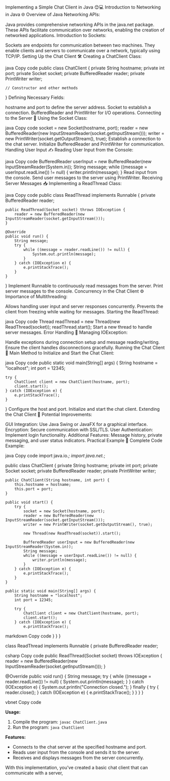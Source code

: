 Implementing a Simple Chat Client in Java 😊💻
Introduction to Networking in Java 🌐
Overview of Java Networking APIs:

Java provides comprehensive networking APIs in the java.net package.
These APIs facilitate communication over networks, enabling the creation of networked applications.
Introduction to Sockets:

Sockets are endpoints for communication between two machines.
They enable clients and servers to communicate over a network, typically using TCP/IP.
Setting Up the Chat Client 🛠️
Creating a ChatClient Class:

java
Copy code
public class ChatClient {
    private String hostname;
    private int port;
    private Socket socket;
    private BufferedReader reader;
    private PrintWriter writer;
    
    // Constructor and other methods
}
Defining Necessary Fields:

hostname and port to define the server address.
Socket to establish a connection.
BufferedReader and PrintWriter for I/O operations.
Connecting to the Server 🔗
Using the Socket Class:

java
Copy code
socket = new Socket(hostname, port);
reader = new BufferedReader(new InputStreamReader(socket.getInputStream()));
writer = new PrintWriter(socket.getOutputStream(), true);
Establish a connection to the chat server.
Initialize BufferedReader and PrintWriter for communication.
Handling User Input ✍️
Reading User Input from the Console:

java
Copy code
BufferedReader userInput = new BufferedReader(new InputStreamReader(System.in));
String message;
while ((message = userInput.readLine()) != null) {
    writer.println(message);
}
Read input from the console.
Send user messages to the server using PrintWriter.
Receiving Server Messages 📥
Implementing a ReadThread Class:

java
Copy code
public class ReadThread implements Runnable {
    private BufferedReader reader;
    
    public ReadThread(Socket socket) throws IOException {
        reader = new BufferedReader(new InputStreamReader(socket.getInputStream()));
    }
    
    @Override
    public void run() {
        String message;
        try {
            while ((message = reader.readLine()) != null) {
                System.out.println(message);
            }
        } catch (IOException e) {
            e.printStackTrace();
        }
    }
}
Implement Runnable to continuously read messages from the server.
Print server messages to the console.
Concurrency in the Chat Client ⚙️
Importance of Multithreading:

Allows handling user input and server responses concurrently.
Prevents the client from freezing while waiting for messages.
Starting the ReadThread:

java
Copy code
Thread readThread = new Thread(new ReadThread(socket));
readThread.start();
Start a new thread to handle server messages.
Error Handling 🚫
Managing IOException:

Handle exceptions during connection setup and message reading/writing.
Ensure the client handles disconnections gracefully.
Running the Chat Client 🚀
Main Method to Initialize and Start the Chat Client:

java
Copy code
public static void main(String[] args) {
    String hostname = "localhost";
    int port = 12345;
    
    try {
        ChatClient client = new ChatClient(hostname, port);
        client.start();
    } catch (IOException e) {
        e.printStackTrace();
    }
}
Configure the host and port.
Initialize and start the chat client.
Extending the Chat Client 🌟
Potential Improvements:

GUI Integration: Use Java Swing or JavaFX for a graphical interface.
Encryption: Secure communication with SSL/TLS.
User Authentication: Implement login functionality.
Additional Features: Message history, private messaging, and user status indicators.
Practical Example 🎉
Complete Code Example:

java
Copy code
import java.io.*;
import java.net.*;

public class ChatClient {
    private String hostname;
    private int port;
    private Socket socket;
    private BufferedReader reader;
    private PrintWriter writer;

    public ChatClient(String hostname, int port) {
        this.hostname = hostname;
        this.port = port;
    }

    public void start() {
        try {
            socket = new Socket(hostname, port);
            reader = new BufferedReader(new InputStreamReader(socket.getInputStream()));
            writer = new PrintWriter(socket.getOutputStream(), true);

            new Thread(new ReadThread(socket)).start();

            BufferedReader userInput = new BufferedReader(new InputStreamReader(System.in));
            String message;
            while ((message = userInput.readLine()) != null) {
                writer.println(message);
            }
        } catch (IOException e) {
            e.printStackTrace();
        }
    }

    public static void main(String[] args) {
        String hostname = "localhost";
        int port = 12345;

        try {
            ChatClient client = new ChatClient(hostname, port);
            client.start();
        } catch (IOException e) {
            e.printStackTrace();
markdown
Copy code
    }
}
}

class ReadThread implements Runnable {
private BufferedReader reader;

csharp
Copy code
public ReadThread(Socket socket) throws IOException {
    reader = new BufferedReader(new InputStreamReader(socket.getInputStream()));
}

@Override
public void run() {
    String message;
    try {
        while ((message = reader.readLine()) != null) {
            System.out.println(message);
        }
    } catch (IOException e) {
        System.out.println("Connection closed.");
    } finally {
        try {
            reader.close();
        } catch (IOException e) {
            e.printStackTrace();
        }
    }
}
}

vbnet
Copy code

**Usage:**
1. Compile the program: `javac ChatClient.java`
2. Run the program: `java ChatClient`

**Features:**
- Connects to the chat server at the specified hostname and port.
- Reads user input from the console and sends it to the server.
- Receives and displays messages from the server concurrently.

With this implementation, you've created a basic chat client that can communicate with a server, 
